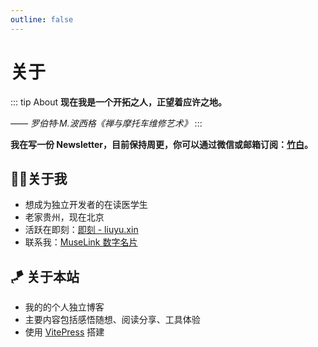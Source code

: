 ```yaml
---
outline: false
---
```


# 关于

::: tip About
**现在我是一个开拓之人，正望着应许之地。**

*—— 罗伯特·M.波西格《禅与摩托车维修艺术》*
:::

**我在写一份 Newsletter，目前保持周更，你可以通过微信或邮箱订阅：[竹白](https://promiseland.zhubai.love/)。**

## 👨‍💻关于我

- 想成为独立开发者的在读医学生
- 老家贵州，现在北京
- 活跃在即刻：[即刻 - liuyu.xin](https://m.okjike.com/users/561f7160-d58c-4156-ab66-a103c9955e52)
- 联系我：[MuseLink 数字名片](https://muselink.cc/gvenusleo)

## 🪁 关于本站

- 我的的个人独立博客
- 主要内容包括感悟随想、阅读分享、工具体验
- 使用 [VitePress](https://vitepress.vuejs.org/) 搭建